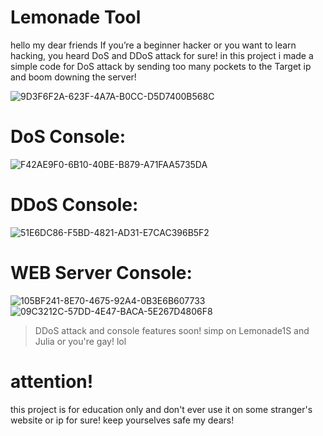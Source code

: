 #                                                                                   Lemonade Tool
hello my dear friends
If you’re a beginner hacker or you want to learn hacking, you heard DoS and DDoS attack for sure!
in this project i made a simple code for DoS attack by sending too many pockets to the Target ip and boom downing the server!

![9D3F6F2A-623F-4A7A-B0CC-D5D7400B568C](https://user-images.githubusercontent.com/93829550/151249130-d84720b8-ea0e-4148-a8c0-613679776451.jpeg)

# DoS Console:
![F42AE9F0-6B10-40BE-B879-A71FAA5735DA](https://user-images.githubusercontent.com/93829550/148069200-20e76a2a-be30-4087-a3e9-d292a1e9395e.jpeg)

# DDoS Console:

![51E6DC86-F5BD-4821-AD31-E7CAC396B5F2](https://user-images.githubusercontent.com/93829550/151249120-3f6698c5-092a-4147-95c1-a3f574a00e2c.jpeg)

# WEB Server Console:

![105BF241-8E70-4675-92A4-0B3E6B607733](https://user-images.githubusercontent.com/93829550/151249133-182c02be-8588-4fd2-b942-a9970287d47d.jpeg)
![09C3212C-57DD-4E47-BACA-5E267D4806F8](https://user-images.githubusercontent.com/93829550/148190141-fc945f29-3e3f-48eb-a683-ab5b088ba34b.jpeg)

> DDoS attack and console features soon!
> simp on Lemonade1S and Julia or you're gay! lol

# attention!
this project is for education only and don't ever use it on some stranger's website or ip for sure!
keep yourselves safe my dears!

[website]: https://discord.gg/2nsbNDxPUq
